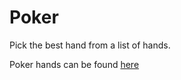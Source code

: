 # Poker

Pick the best hand from a list of hands.

Poker hands can be found [here](https://en.wikipedia.org/wiki/List_of_poker_hands)
